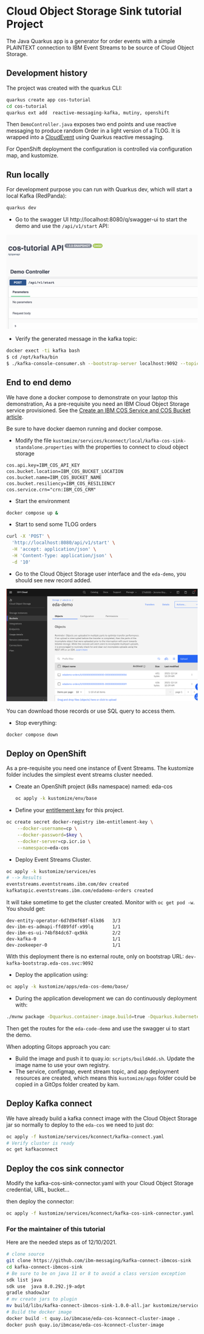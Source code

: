 # Cloud Object Storage Sink tutorial Project

The Java Quarkus app is a generator for order events with a simple PLAINTEXT connection to
IBM Event Streams to be source of Cloud Object Storage.

## Development history

The project was created with the quarkus CLI:

```sh
quarkus create app cos-tutorial 
cd cos-tutorial
quarkus ext add  reactive-messaging-kafka, mutiny, openshift
```

Then `DemoController.java` exposes two end points and use reactive messaging to produce
random Order in a light version of a TLOG. It is wrapped into a [CloudEvent](https://cloudevents.io/)
using Quarkus reactive messaging.

For OpenShift deployment the configuration is controlled via configuration map, and kustomize.

## Run locally

For development purpose you can run with Quarkus dev, which will start a local Kafka (RedPanda):

```sh
quarkus dev
```

* Go to the swagger UI http://localhost:8080/q/swagger-ui to start the demo and use the `/api/v1/start` API:

![](docs/swagger-ui.png)

* Verify the generated message in the kafka topic:

```sh
docker exect -ti kafka bash
$ cd /opt/kafka/bin
$ ./kafka-console-consumer.sh --bootstrap-server localhost:9092 --topic edademo-orders --from-beginning
```

## End to end demo

We have done a docker compose to demonstrate on your laptop this demonstration,
As a pre-requisite you need an IBM Cloud Object Storage service provisioned. See the
[Create an IBM COS Service and COS Bucket article](https://ibm-cloud-architecture.github.io/refarch-eda/use-cases/connect-cos/#create-an-ibm-cos-service-and-cos-bucket).

Be sure to have docker daemon running and docker compose. 

* Modify the file `kustomize/services/kconnect/local/kafka-cos-sink-standalone.properties`
with the properties to connect to cloud object storage

```
cos.api.key=IBM_COS_API_KEY
cos.bucket.location=IBM_COS_BUCKET_LOCATION
cos.bucket.name=IBM_COS_BUCKET_NAME
cos.bucket.resiliency=IBM_COS_RESILIENCY
cos.service.crn="crn:IBM_COS_CRM"
```

* Start the environment

```sh
docker compose up &
```

* Start to send some TLOG orders

```sh
curl -X 'POST' \
  'http://localhost:8080/api/v1/start' \
  -H 'accept: application/json' \
  -H 'Content-Type: application/json' \
  -d '10'
```

* Go to the Cloud Object Storage user interface and the `eda-demo`, you should see new record added.

![](docs/cos-eda-demo-bucket.png)

You can download those records or use SQL query to access them.

* Stop everything:

```sh
docker compose down
```

## Deploy on OpenShift

As a pre-requisite you need one instance of Event Streams. The kustomize folder includes
the simplest event streams cluster needed. 

* Create an OpenShift project (k8s namespace) named: eda-cos

  ```sh
  oc apply -k kustomize/env/base
  ```

* Define your [entitlement key]() for this project.

```sh
oc create secret docker-registry ibm-entitlement-key \
    --docker-username=cp \
    --docker-password=$key \
    --docker-server=cp.icr.io \
    --namespace=eda-cos
```

* Deploy Event Streams Cluster.
 
 ```sh
 oc apply -k kustomize/services/es 
 # --> Results
 eventstreams.eventstreams.ibm.com/dev created
 kafkatopic.eventstreams.ibm.com/edademo-orders created
 ```

It will take sometime to get the cluster created. Monitor with `oc get pod -w`. You should
get:

```
dev-entity-operator-6d7d94f68f-6lk86   3/3    
dev-ibm-es-admapi-ffd89fdf-x99lq       1/1    
dev-ibm-es-ui-74bf84dc67-qx9kk         2/2    
dev-kafka-0                            1/1    
dev-zookeeper-0                        1/1
```

With this deployment there is no external route, only on bootstrap URL: `dev-kafka-bootstrap.eda-cos.svc:9092`

* Deploy the application using:

```sh
oc apply -k kustomize/apps/eda-cos-demo/base/
```

* During the application development we can do continuously deployment with:

```sh
./mvnw package -Dquarkus.container-image.build=true -Dquarkus.kubernetes.deploy=true
```

 Then get the routes for the `eda-code-demo` and use the swagger ui to start the demo.

When adopting Gitops approach you can: 

   * Build the image and push it to quay.io: `scripts/buildAdd.sh`. Update the image name to use your own registry.
   * The service, configmap, event stream topic, and app deployment resources are created, which means
   this `kustomize/apps` folder could be copied in a GitOps folder created by kam.

## Deploy Kafka connect

We have already build a kafka connect image with the Cloud Object Storage jar so normally
to deploy to the `eda-cos` we need to just do:

```sh
oc apply -f kustomize/services/kconnect/kafka-connect.yaml
# Verify cluster is ready
oc get kafkaconnect
```

## Deploy the cos sink connector

Modify the kafka-cos-sink-connector.yaml with your Cloud Object Storage credential, URL, bucket...

then deploy the connector:

```sh
oc apply -f kustomize/services/kconnect/kafka-cos-sink-connector.yaml
```

### For the maintainer of this tutorial

Here are the needed steps as of 12/10/2021.

```sh
# clone source 
git clone https://github.com/ibm-messaging/kafka-connect-ibmcos-sink
cd kafka-connect-ibmcos-sink
# Be sure to be on java 11 or 8 to avoid a class version exception
sdk list java
sdk use  java 8.0.292.j9-adpt 
gradle shadowJar
# mv create jars to plugin
mv build/libs/kafka-connect-ibmcos-sink-1.0.0-all.jar kustomize/services/kconnect/my-plugins
# Build the docker image
docker build -t quay.io/ibmcase/eda-cos-kconnect-cluster-image .
docker push quay.io/ibmcase/eda-cos-kconnect-cluster-image
```
